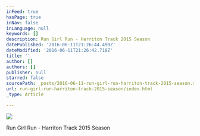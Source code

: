 ```yaml
---
inFeed: true
hasPage: true
inNav: false
inLanguage: null
keywords: []
description: Run Girl Run - Harriton Track 2015 Season
datePublished: '2016-06-11T21:26:44.499Z'
dateModified: '2016-06-11T21:26:42.718Z'
title: ''
author: []
authors: []
publisher: null
starred: false
sourcePath: _posts/2016-06-11-run-girl-run-harriton-track-2015-season.md
url: run-girl-run-harriton-track-2015-season/index.html
_type: Article

---
```

![](https://the-grid-user-content.s3-us-west-2.amazonaws.com/c38d61e4-093c-4455-ac83-13e29ab666f4.jpg)

Run Girl Run - Harriton Track 2015 Season